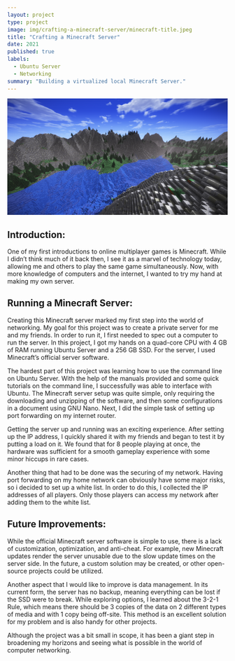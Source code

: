 ```yaml
---
layout: project
type: project
image: img/crafting-a-minecraft-server/minecraft-title.jpeg
title: "Crafting a Minecraft Server"
date: 2021
published: true
labels:
  - Ubuntu Server
  - Networking
summary: "Building a virtualized local Minecraft Server."
---
```


<img class="img-fluid" src="../img/crafting-a-minecraft-server/minecraft-landscape.png">

## Introduction:
One of my first introductions to online multiplayer games is Minecraft. While I didn’t think much of it back then, I see it as a marvel of technology today, allowing me and others to play the same game simultaneously. Now, with more knowledge of computers and the internet, I wanted to try my hand at making my own server.

## Running a Minecraft Server:
Creating this Minecraft server marked my first step into the world of networking. My goal for this project was to create a private server for me and my friends. In order to run it, I first needed to spec out a computer to run the server. In this project, I got my hands on a quad-core CPU with 4 GB of RAM running Ubuntu Server and a 256 GB SSD. For the server, I used Minecraft’s official server software. 

The hardest part of this project was learning how to use the command line on Ubuntu Server. With the help of the manuals provided and some quick tutorials on the command line, I successfully was able to interface with Ubuntu. The Minecraft server setup was quite simple, only requiring the downloading and unzipping of the software, and then some configurations in a document using GNU Nano. Next, I did the simple task of setting up port forwarding on my internet router.

Getting the server up and running was an exciting experience. After setting up the IP address, I quickly shared it with my friends and began to test it by putting a load on it. We found that for 8 people playing at once, the hardware was sufficient for a smooth gameplay experience with some minor hiccups in rare cases. 

Another thing that had to be done was the securing of my network. Having port forwarding on my home network can obviously have some major risks, so i decided to set up a white list. In order to do this, I collected the IP addresses of all players. Only those players can access my network after adding them to the white list.

## Future Improvements:
While the official Minecraft server software is simple to use, there is a lack of customization, optimization, and anti-cheat. For example, new Minecraft updates render the server unusable due to the slow update times on the server side. In the future, a custom solution may be created, or other open-source projects could be utilized.

Another aspect that I would like to improve is data management. In its current form, the server has no backup, meaning everything can be lost if the SSD were to break. While exploring options, I learned about the 3-2-1 Rule, which means there should be 3 copies of the data on 2 different types of media and with 1 copy being off-site. This method is an excellent solution for my problem and is also handy for other projects.

Although the project was a bit small in scope, it has been a giant step in broadening my horizons and seeing what is possible in the world of computer networking. 
